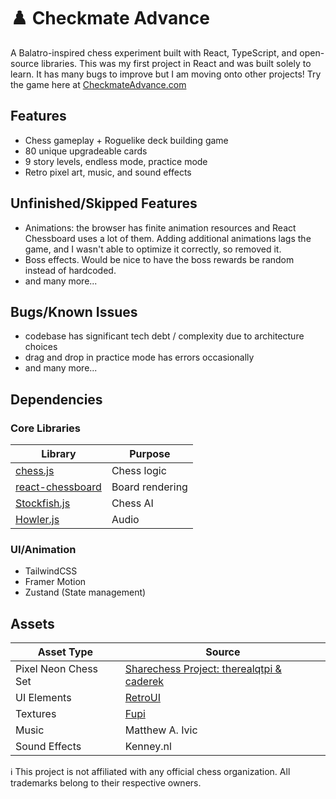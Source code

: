 # ♟️ Checkmate Advance

A Balatro-inspired chess experiment built with React, TypeScript, and open-source libraries. This was my first project in React and was built solely to learn. It has many bugs to improve but I am moving onto other projects! Try the game here at [CheckmateAdvance.com](https://checkmateadvance.com)

## Features
- Chess gameplay + Roguelike deck building game
- 80 unique upgradeable cards
- 9 story levels, endless mode, practice mode
- Retro pixel art, music, and sound effects

## Unfinished/Skipped Features
- Animations: the browser has finite animation resources and React Chessboard uses a lot of them. Adding additional animations lags the game, and I wasn't able to optimize it correctly, so removed it.
- Boss effects. Would be nice to have the boss rewards be random instead of hardcoded.
- and many more...

## Bugs/Known Issues
- codebase has significant tech debt / complexity due to architecture choices
- drag and drop in practice mode has errors occasionally
- and many more...

## Dependencies
### Core Libraries
| Library | Purpose |
|---------|---------|
| [chess.js](https://github.com/jhlywa/chess.js) | Chess logic |
| [react-chessboard](https://github.com/Clariity/react-chessboard) | Board rendering |
| [Stockfish.js](https://github.com/official-stockfish/Stockfish) | Chess AI |
| [Howler.js](https://github.com/goldfire/howler.js) | Audio |

### UI/Animation
- TailwindCSS
- Framer Motion
- Zustand (State management)

## Assets
| Asset Type | Source |
|------------|--------|
| Pixel Neon Chess Set | [Sharechess Project: therealqtpi & caderek ](https://sharechess.github.io) |
| UI Elements | [RetroUI](https://www.retroui.io/) | 
| Textures | [Fupi](https://opengameart.org/content/shiny-window-pane) |
| Music | Matthew A. Ivic |
| Sound Effects | Kenney.nl |


ℹ️ This project is not affiliated with any official chess organization.
All trademarks belong to their respective owners.